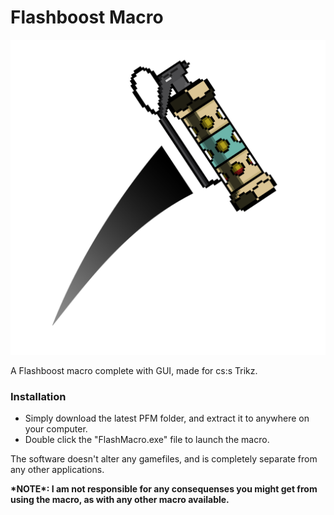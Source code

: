 # Flashboost Macro

![Flashboost-Macro-Image](FlashMacroIcon.png)

A Flashboost macro complete with GUI, made for cs:s Trikz.

<h3> Installation </h3/>

 - Simply download the latest PFM folder, and extract it to anywhere on your computer. 
 - Double click the "FlashMacro.exe" file to launch the macro.
 
The software doesn't alter any gamefiles, and is completely separate from any other applications.

<b>
*NOTE*: I am not responsible for any consequenses you might get from using the macro, as with any other macro available.
</b>
